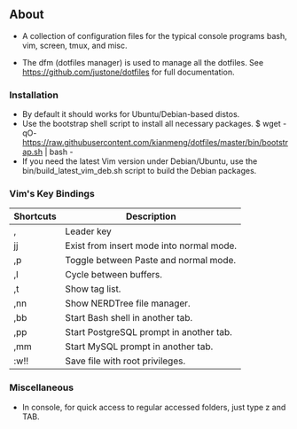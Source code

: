 ## About
* A collection of configuration files for the typical console programs bash,
  vim, screen, tmux, and misc. 

* The dfm (dotfiles manager) is used to manage all the dotfiles.  See
  https://github.com/justone/dotfiles for full documentation.

### Installation
* By default it should works for Ubuntu/Debian-based distos. 
* Use the bootstrap shell script to install all necessary packages.
$ wget -qO- https://raw.githubusercontent.com/kianmeng/dotfiles/master/bin/bootstrap.sh | bash -
* If you need the latest Vim version under Debian/Ubuntu, use the
  bin/build_latest_vim_deb.sh script to build the Debian packages.

### Vim's Key Bindings
| Shortcuts | Description                              |
|-----------|------------------------------------------|
| ,         | Leader key                               |
| jj        | Exist from insert mode into normal mode. |
| ,p        | Toggle between Paste and normal mode.    |
| ,l        | Cycle between buffers.                   |
| ,t        | Show tag list.                           |
| ,nn       | Show NERDTree file manager.              |
| ,bb       | Start Bash shell in another tab.         |
| ,pp       | Start PostgreSQL prompt in another tab.  |
| ,mm       | Start MySQL prompt in another tab.       |
| :w!!      | Save file with root privileges.          |

### Miscellaneous 
* In console, for quick access to regular accessed folders, just type z and
  TAB.
